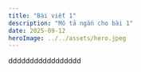 ```yaml
---
title: "Bài viết 1"
description: "Mô tả ngắn cho bài 1"
date: 2025-09-12
heroImage: ../../assets/hero.jpeg
---
```


ddddddddddddddddd
